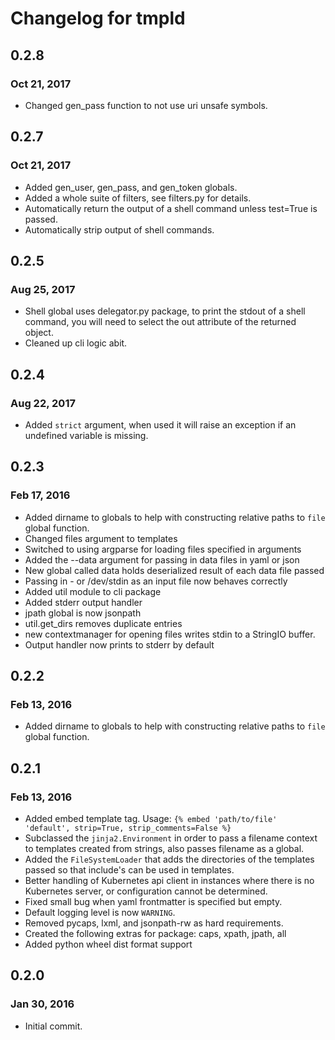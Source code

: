 # Changelog for tmpld


## 0.2.8
### Oct 21, 2017
* Changed gen_pass function to not use uri unsafe symbols.


## 0.2.7
### Oct 21, 2017
* Added gen_user, gen_pass, and gen_token globals.
* Added a whole suite of filters, see filters.py for details.
* Automatically return the output of a shell command unless test=True is passed.
* Automatically strip output of shell commands.


## 0.2.5
### Aug 25, 2017
* Shell global uses delegator.py package, to print the stdout of a shell command, you will need to select the out attribute of the returned object.
* Cleaned up cli logic abit.


## 0.2.4
### Aug 22, 2017
* Added `strict` argument, when used it will raise an exception if an undefined variable is missing.


## 0.2.3
### Feb 17, 2016
* Added dirname to globals to help with constructing relative paths to `file` global function.
* Changed files argument to templates
* Switched to using argparse for loading files specified in arguments
* Added the --data argument for passing in data files in yaml or json
* New global called data holds deserialized result of each data file passed
* Passing in - or /dev/stdin as an input file now behaves correctly
* Added util module to cli package
* Added stderr output handler
* jpath global is now jsonpath
* util.get_dirs removes duplicate entries
* new contextmanager for opening files writes stdin to a StringIO buffer.
* Output handler now prints to stderr by default


## 0.2.2
### Feb 13, 2016
* Added dirname to globals to help with constructing relative paths to `file` global function.


## 0.2.1
### Feb 13, 2016
* Added embed template tag. Usage: `{% embed 'path/to/file' 'default', strip=True, strip_comments=False %}`
* Subclassed the `jinja2.Environment` in order to pass a filename context to templates created from strings, also passes filename as a global.
* Added the `FileSystemLoader` that adds the directories of the templates passed so that include's can be used in templates.
* Better handling of Kubernetes api client in instances where there is no Kubernetes server, or configuration cannot be determined.
* Fixed small bug when yaml frontmatter is specified but empty.
* Default logging level is now `WARNING`.
* Removed pycaps, lxml, and jsonpath-rw as hard requirements.
* Created the following extras for package: caps, xpath, jpath, all
* Added python wheel dist format support


## 0.2.0
### Jan 30, 2016
* Initial commit.
